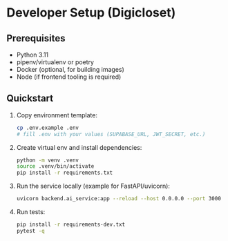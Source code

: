 # Developer Setup (Digicloset)

## Prerequisites
- Python 3.11
- pipenv/virtualenv or poetry
- Docker (optional, for building images)
- Node (if frontend tooling is required)

## Quickstart
1. Copy environment template:
   ```bash
   cp .env.example .env
   # fill .env with your values (SUPABASE_URL, JWT_SECRET, etc.)
   ```
2. Create virtual env and install dependencies:
   ```bash
   python -m venv .venv
   source .venv/bin/activate
   pip install -r requirements.txt
   ```
3. Run the service locally (example for FastAPI/uvicorn):
   ```bash
   uvicorn backend.ai_service:app --reload --host 0.0.0.0 --port 3000
   ```
4. Run tests:
   ```bash
   pip install -r requirements-dev.txt
   pytest -q
   ```